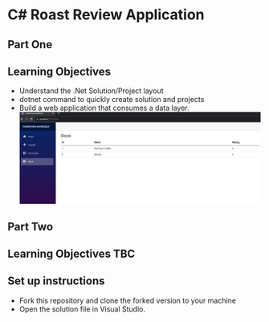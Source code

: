 # C# Roast Review Application

## Part One
## Learning Objectives
- Understand the .Net Solution/Project layout
- dotnet command to quickly create solution and projects
- Build a  web application that consumes a data layer.
![title](assets/blazorwww1.JPG)
## Part Two
## Learning Objectives TBC

## Set up instructions
- Fork this repository and clone the forked version to your machine
- Open the solution file in Visual Studio.


